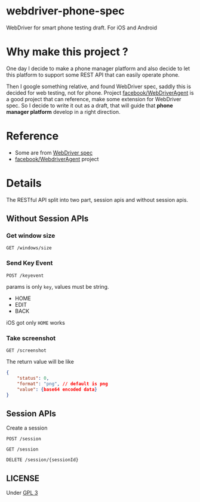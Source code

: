 # webdriver-phone-spec
WebDriver for smart phone testing draft. For iOS and Android

# Why make this project ?
One day I decide to make a phone manager platform and also decide to let this platform to support some REST API that can easily operate phone.

Then I google something relative, and found WebDriver spec, saddly this is decided for web testing, not for phone. Project [facebook/WebDriverAgent](https://github.com/facebook/WebDriverAgent) is a good project that can reference, make some extension for WebDriver spec. So I decide to write it out as a draft, that will guide that **phone manager platform** develop in a right direction.

# Reference
* Some are from [WebDriver spec](https://w3c.github.io/webdriver/webdriver-spec.html)
* [facebook/WebdriverAgent](https://github.com/facebook/WebDriverAgent) project

# Details
The RESTful API split into two part, session apis and without session apis.

## Without Session APIs
### Get window size

`GET /windows/size`

### Send Key Event
`POST /keyevent`

params is only `key`, values must be string.

- HOME
- EDIT
- BACK 

iOS got only `HOME` works

### Take screenshot
`GET /screenshot`

The return value will be like

```json
{
	"status": 0,
	"format": "png", // default is png
	"value": {base64 encoded data}
}
```

## Session APIs
Create a session

`POST /session`

`GET /session`

`DELETE /session/{sessionId}`

## LICENSE
Under [GPL 3](LICENSE)